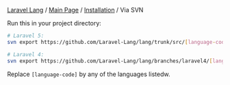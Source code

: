 [Laravel Lang](https://github.com/Laravel-Lang/lang) / [Main Page](../index.md) / [Installation](../index.md#installation) / Via SVN

Run this in your project directory:

```sh
# Laravel 5:
svn export https://github.com/Laravel-Lang/lang/trunk/src/[language-code] resources/lang/[language-code]

# Laravel 4:
svn export https://github.com/Laravel-Lang/lang/branches/laravel4/[language-code] app/lang/[language-code]
```

Replace `[language-code]` by any of the languages listedw.
